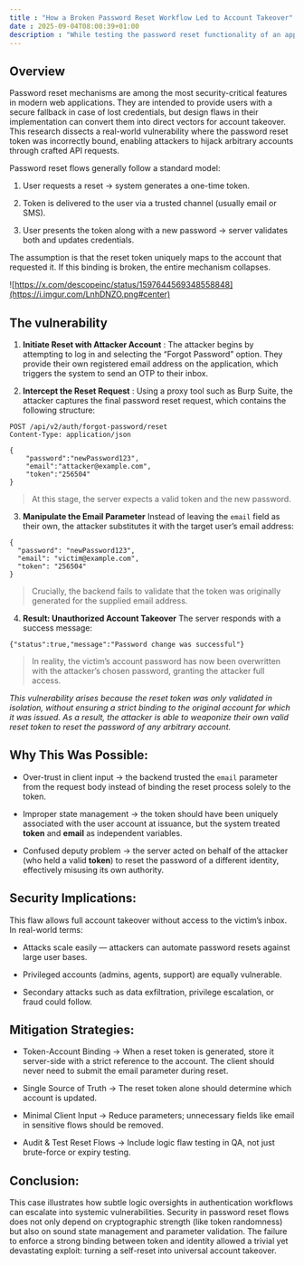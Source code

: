 ```yaml
---
title : "How a Broken Password Reset Workflow Led to Account Takeover"
date : 2025-09-04T08:00:39+01:00
description : "While testing the password reset functionality of an application, I discovered a critical logic flaw that allowed me to fully compromise user accounts without access to their email."
---
```



## **Overview**

Password reset mechanisms are among the most security-critical features in modern web applications. They are intended to provide users with a secure fallback in case of lost credentials, but design flaws in their implementation can convert them into direct vectors for account takeover. This research dissects a real-world vulnerability where the password reset token was incorrectly bound, enabling attackers to hijack arbitrary accounts through crafted API requests.

Password reset flows generally follow a standard model:

1. User requests a reset → system generates a one-time token.

2. Token is delivered to the user via a trusted channel (usually email or SMS).

3. User presents the token along with a new password → server validates both and updates credentials.

The assumption is that the reset token uniquely maps to the account that requested it. If this binding is broken, the entire mechanism collapses.

![https://x.com/descopeinc/status/1597644569348558848](https://i.imgur.com/LnhDNZO.png#center)

## **The vulnerability** 

1. **Initiate Reset with Attacker Account** :
The attacker begins by attempting to log in and selecting the “Forgot Password” option. They provide their own registered email address on the application, which triggers the system to send an OTP to their inbox.

2. **Intercept the Reset Request** :
Using a proxy tool such as Burp Suite, the attacker captures the final password reset request, which contains the following structure:

```
POST /api/v2/auth/forgot-password/reset
Content-Type: application/json

{
	"password":"newPassword123",
	"email":"attacker@example.com",
	"token":"256504"
}
```

> At this stage, the server expects a valid token and the new password.

3. **Manipulate the Email Parameter**
Instead of leaving the `email` field as their own, the attacker substitutes it with the target user’s email address:


```
{
  "password": "newPassword123",
  "email": "victim@example.com",
  "token": "256504"
}
```

> Crucially, the backend fails to validate that the token was originally generated for the supplied email address.

4. **Result: Unauthorized Account Takeover**
The server responds with a success message:

```
{"status":true,"message":"Password change was successful"}
```

> In reality, the victim’s account password has now been overwritten with the attacker’s chosen password, granting the attacker full access.

_This vulnerability arises because the reset token was only validated in isolation, without ensuring a strict binding to the original account for which it was issued. As a result, the attacker is able to weaponize their own valid reset token to reset the password of any arbitrary account._

## **Why This Was Possible:**

- Over-trust in client input → the backend trusted the `email` parameter from the request body instead of binding the reset process solely to the token.

- Improper state management → the token should have been uniquely associated with the user account at issuance, but the system treated **token** and **email** as independent variables.

- Confused deputy problem → the server acted on behalf of the attacker (who held a valid **token**) to reset the password of a different identity, effectively misusing its own authority.

## **Security Implications:**

This flaw allows full account takeover without access to the victim’s inbox. In real-world terms:

- Attacks scale easily — attackers can automate password resets against large user bases.

- Privileged accounts (admins, agents, support) are equally vulnerable.

- Secondary attacks such as data exfiltration, privilege escalation, or fraud could follow.

## **Mitigation Strategies:**

- Token-Account Binding → When a reset token is generated, store it server-side with a strict reference to the account. The client should never need to submit the email parameter during reset.

- Single Source of Truth → The reset token alone should determine which account is updated.

- Minimal Client Input → Reduce parameters; unnecessary fields like email in sensitive flows should be removed.

- Audit & Test Reset Flows → Include logic flaw testing in QA, not just brute-force or expiry testing.

## **Conclusion:**

This case illustrates how subtle logic oversights in authentication workflows can escalate into systemic vulnerabilities. Security in password reset flows does not only depend on cryptographic strength (like token randomness) but also on sound state management and parameter validation. The failure to enforce a strong binding between token and identity allowed a trivial yet devastating exploit: turning a self-reset into universal account takeover.